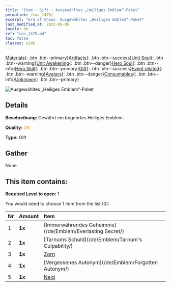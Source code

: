 ```yaml
---
title: "Item - Gift - Ausgewähltes „Heiliges Emblem“-Paket"
permalink: /con_1475/
excerpt: "Era of Chaos  Ausgewähltes „Heiliges Emblem“-Paket"
last_modified_at: 2021-05-05
locale: de
ref: "con_1475.md"
toc: false
classes: wide
---
```

 [Materials](/ItemsDE/){: .btn .btn--primary}[Artifacts](/ItemsDE/Artifacts/){: .btn .btn--success}[Unit Soul](/ItemsDE/UnitSoul/){: .btn .btn--warning}[Unit Awakening](/ItemsDE/UnitAwakening/){: .btn .btn--danger}[Hero Soul](/ItemsDE/HeroSoul/){: .btn .btn--info}[Hero Skill](/ItemsDE/HeroSkill/){: .btn .btn--primary}[Gift](/ItemsDE/Gift/){: .btn .btn--success}[Event related](/ItemsDE/Events/){: .btn .btn--warning}[Avatars](/ItemsDE/Avatars/){: .btn .btn--danger}[Consumables](/ItemsDE/Consumables/){: .btn .btn--info}[Unknown](/ItemsDE/Unknown/){: .btn .btn--primary}

 ![Ausgewähltes „Heiliges Emblem“-Paket](/images/t/i_907089.png)

## Details
 **Beschreibung:** Gewährt ein begehrtes Heiliges Emblem.

 **Quality:** <span style="color: #FF8C00">OK</span>

 **Type:** Gift

## Gather

  None

## This item contains:

 **Required Level to open:** 1

 You would need to choose 1 item from the list (0):

  | Nr | Amount |     Item    |
  |:---|:-------|:------------|
  | 1 |  **1x** | [Immerwährendes Geheimnis](/de/Emblem/Everlasting Secret/) |  | 
  | 2 |  **1x** | [Tarnums Schuld](/de/Emblem/Tarnum's Culpability/) |  | 
  | 3 |  **1x** | [Zorn](/de/Emblem/Anger/) |  | 
  | 4 |  **1x** | [Vergessenes Autonym](/de/Emblem/Forgotten Autonym/) |  | 
  | 5 |  **1x** | [Neid](/de/Emblem/Jealousy/) |  | 
